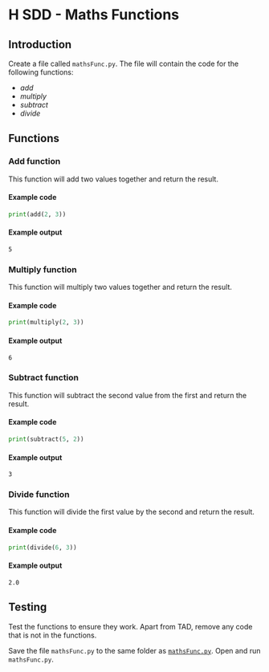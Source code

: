 # H SDD - Maths Functions

## Introduction

Create a file called `mathsFunc.py`.  The file will contain the code for the following functions:

* _add_
* _multiply_
* _subtract_
* _divide_


## Functions

### Add function

This function will add two values together and return the result.

#### Example code

``` python
print(add(2, 3))
```

#### Example output

```
5
```

### Multiply function

This function will multiply two values together and return the result.

#### Example code

``` python
print(multiply(2, 3))
```

#### Example output

```
6
```


### Subtract function

This function will subtract the second value from the first and return the result.

#### Example code

``` python
print(subtract(5, 2))
```

#### Example output

```
3
```

### Divide function

This function will divide the first value by the second and return the result.

#### Example code

``` python
print(divide(6, 3))
```

#### Example output

```
2.0
```

## Testing

Test the functions to ensure they work.  Apart from TAD, remove any code that is not in the functions.

Save the file `mathsFunc.py` to the same folder as [`mathsFunc.py`](assets/mathsFuncTest.py).  Open and run `mathsFunc.py`.